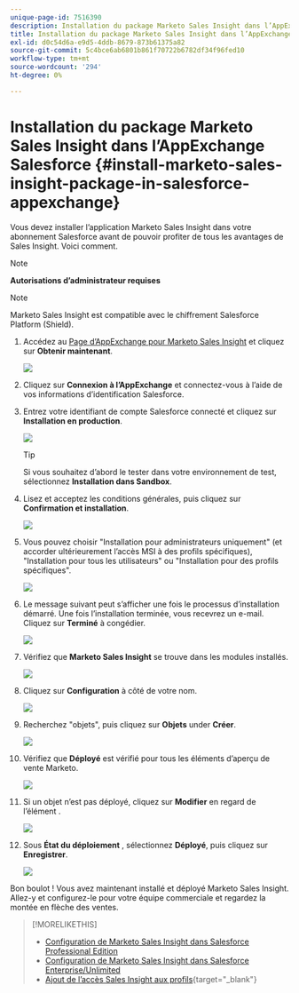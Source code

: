 ```yaml
---
unique-page-id: 7516390
description: Installation du package Marketo Sales Insight dans l’AppExchange Salesforce - Documents Marketo - Documentation du produit
title: Installation du package Marketo Sales Insight dans l’AppExchange Salesforce
exl-id: d0c54d6a-e9d5-4ddb-8679-873b61375a82
source-git-commit: 5c4bce6ab6801b861f70722b6782df34f96fed10
workflow-type: tm+mt
source-wordcount: '294'
ht-degree: 0%

---
```


# Installation du package Marketo Sales Insight dans l’AppExchange Salesforce {#install-marketo-sales-insight-package-in-salesforce-appexchange}

Vous devez installer l’application Marketo Sales Insight dans votre abonnement Salesforce avant de pouvoir profiter de tous les avantages de Sales Insight. Voici comment.

>[!NOTE]
>
>**Autorisations d’administrateur requises**

>[!NOTE]
>
>Marketo Sales Insight est compatible avec le chiffrement Salesforce Platform (Shield).

1. Accédez au [Page d’AppExchange pour Marketo Sales Insight](https://appexchange.salesforce.com/listingDetail?listingId=a0N30000001SVZmEAO) et cliquez sur **Obtenir maintenant**.

   ![](assets/install-marketo-sales-insight-package-in-salesforce-appexchange-1.png)

1. Cliquez sur **Connexion à l’AppExchange** et connectez-vous à l’aide de vos informations d’identification Salesforce.

1. Entrez votre identifiant de compte Salesforce connecté et cliquez sur **Installation en production**.

   ![](assets/install-marketo-sales-insight-package-in-salesforce-appexchange-2.png)

   >[!TIP]
   >
   >Si vous souhaitez d’abord le tester dans votre environnement de test, sélectionnez **Installation dans Sandbox**.

1. Lisez et acceptez les conditions générales, puis cliquez sur **Confirmation et installation**.

   ![](assets/install-marketo-sales-insight-package-in-salesforce-appexchange-3.png)

1. Vous pouvez choisir &quot;Installation pour administrateurs uniquement&quot; (et accorder ultérieurement l’accès MSI à des profils spécifiques), &quot;Installation pour tous les utilisateurs&quot; ou &quot;Installation pour des profils spécifiques&quot;.

   ![](assets/install-marketo-sales-insight-package-in-salesforce-appexchange-4.png)

1. Le message suivant peut s’afficher une fois le processus d’installation démarré. Une fois l’installation terminée, vous recevrez un e-mail. Cliquez sur **Terminé** à congédier.

   ![](assets/install-marketo-sales-insight-package-in-salesforce-appexchange-5.png)

1. Vérifiez que **Marketo Sales Insight** se trouve dans les modules installés.

   ![](assets/install-marketo-sales-insight-package-in-salesforce-appexchange-6.png)

1. Cliquez sur **Configuration** à côté de votre nom.

   ![](assets/install-marketo-sales-insight-package-in-salesforce-appexchange-7.png)

1. Recherchez &quot;objets&quot;, puis cliquez sur **Objets** under **Créer**.

   ![](assets/install-marketo-sales-insight-package-in-salesforce-appexchange-8.png)

1. Vérifiez que **Déployé** est vérifié pour tous les éléments d’aperçu de vente Marketo.

   ![](assets/install-marketo-sales-insight-package-in-salesforce-appexchange-9.png)

1. Si un objet n’est pas déployé, cliquez sur **Modifier** en regard de l’élément .

   ![](assets/install-marketo-sales-insight-package-in-salesforce-appexchange-10.png)

1. Sous **État du déploiement** , sélectionnez **Déployé**, puis cliquez sur **Enregistrer**.

   ![](assets/install-marketo-sales-insight-package-in-salesforce-appexchange-11.png)

Bon boulot ! Vous avez maintenant installé et déployé Marketo Sales Insight. Allez-y et configurez-le pour votre équipe commerciale et regardez la montée en flèche des ventes.

>[!MORELIKETHIS]
>
>* [Configuration de Marketo Sales Insight dans Salesforce Professional Edition](/help/marketo/product-docs/marketo-sales-insight/msi-for-salesforce/configuration/configure-marketo-sales-insight-in-salesforce-professional-edition.md)
>* [Configuration de Marketo Sales Insight dans Salesforce Enterprise/Unlimited](/help/marketo/product-docs/marketo-sales-insight/msi-for-salesforce/configuration/configure-marketo-sales-insight-in-salesforce-enterprise-unlimited.md)
>* [Ajout de l’accès Sales Insight aux profils](/help/marketo/product-docs/marketo-sales-insight/msi-for-salesforce/configuration/add-sales-insight-access-to-profiles.md){target=&quot;_blank&quot;}


